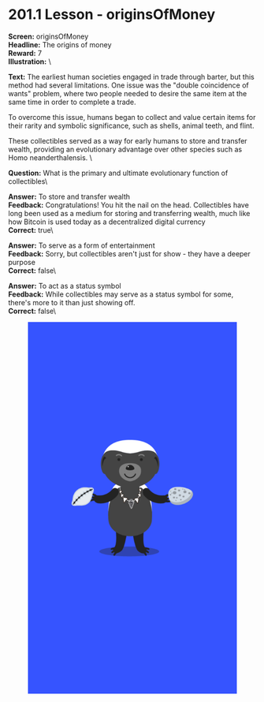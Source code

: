 # 201.1 Lesson - originsOfMoney

**Screen:** originsOfMoney\
**Headline:** The origins of money\
**Reward:** 7\
**Illustration:** \

**Text:** The earliest human societies engaged in trade through barter, but this method had several limitations. One issue was the &quot;double coincidence of wants&quot; problem, where two people needed to desire the same item at the same time in order to complete a trade.

To overcome this issue, humans began to collect and value certain items for their rarity and symbolic significance, such as shells, animal teeth, and flint.

These collectibles served as a way for early humans to store and transfer wealth, providing an evolutionary advantage over other species such as Homo neanderthalensis.
\

**Question:** What is the primary and ultimate evolutionary function of collectibles\

**Answer:** To store and transfer wealth\
**Feedback:** Congratulations! You hit the nail on the head. Collectibles have long been used as a medium for storing and transferring wealth, much like how Bitcoin is used today as a decentralized digital currency\
**Correct:** true\

**Answer:** To serve as a form of entertainment\
**Feedback:** Sorry, but collectibles aren&#x27;t just for show - they have a deeper purpose\
**Correct:** false\

**Answer:** To act as a status symbol\
**Feedback:** While collectibles may serve as a status symbol for some, there&#x27;s more to it than just showing off.\
**Correct:** false\


<figure><img src="../.gitbook/assets/201-01 (1).png" alt=""><figcaption></figcaption></figure>

